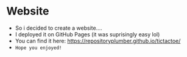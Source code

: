 # Website
- So i decided to create a website....
- I deployed it on GitHub Pages (it was suprisingly easy lol)
- You can find it here:  https://repositoryplumber.github.io/tictactoe/
- `Hope you enjoyed!`
